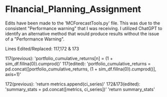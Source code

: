 # FInancial_Planning_Assignment

Edits have been made to the 'MCForecastTools.py' file. This was due to the consistent "Performance warning" that I was receiving. I utilized ChatGPT to identify an alternative method that would produce results without the issue of a "Performance Warning".

Lines Edited/Replaced: 117,172 & 173

117(previous): 'portfolio_cumulative_returns[n] = (1 + sim_df.fillna(0)).cumprod()'
117(edited): 'portfolio_cumulative_returns = pd.concat([portfolio_cumulative_returns, (1 + sim_df.fillna(0)).cumprod()], axis=1)'

172(previous): 'return metrics.append(ci_series)'
172&173(edited): 'summary_stats = pd.concat([metrics, ci_series])'
                 'return summary_stats'


